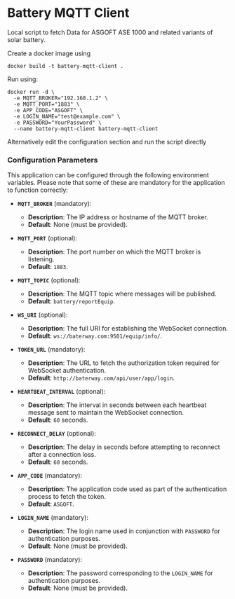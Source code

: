 # Battery MQTT Client
Local script to fetch Data for ASGOFT ASE 1000 and related variants of solar battery.

Create a docker image using
```
docker build -t battery-mqtt-client .
```

Run using:
```
docker run -d \
  -e MQTT_BROKER="192.168.1.2" \
  -e MQTT_PORT="1883" \
  -e APP_CODE="ASGOFT" \
  -e LOGIN_NAME="test@example.com" \
  -e PASSWORD="YourPassword" \
  --name battery-mqtt-client battery-mqtt-client
```

Alternatively edit the configuration section and run the script directly 

### Configuration Parameters

This application can be configured through the following environment variables. Please note that some of these are mandatory for the application to function correctly:

- **`MQTT_BROKER`** (mandatory): 
  - **Description**: The IP address or hostname of the MQTT broker.
  - **Default**: None (must be provided).

- **`MQTT_PORT`** (optional): 
  - **Description**: The port number on which the MQTT broker is listening.
  - **Default**: `1883`.

- **`MQTT_TOPIC`** (optional): 
  - **Description**: The MQTT topic where messages will be published.
  - **Default**: `battery/reportEquip`.

- **`WS_URI`** (optional): 
  - **Description**: The full URI for establishing the WebSocket connection.
  - **Default**: `ws://baterway.com:9501/equip/info/`.

- **`TOKEN_URL`** (mandatory): 
  - **Description**: The URL to fetch the authorization token required for WebSocket authentication.
  - **Default**: `http://baterway.com/api/user/app/login`.

- **`HEARTBEAT_INTERVAL`** (optional): 
  - **Description**: The interval in seconds between each heartbeat message sent to maintain the WebSocket connection.
  - **Default**: `60` seconds.

- **`RECONNECT_DELAY`** (optional): 
  - **Description**: The delay in seconds before attempting to reconnect after a connection loss.
  - **Default**: `60` seconds.

- **`APP_CODE`** (mandatory): 
  - **Description**: The application code used as part of the authentication process to fetch the token.
  - **Default**: `ASGOFT`.

- **`LOGIN_NAME`** (mandatory): 
  - **Description**: The login name used in conjunction with `PASSWORD` for authentication purposes.
  - **Default**: None (must be provided).

- **`PASSWORD`** (mandatory): 
  - **Description**: The password corresponding to the `LOGIN_NAME` for authentication purposes.
  - **Default**: None (must be provided).


